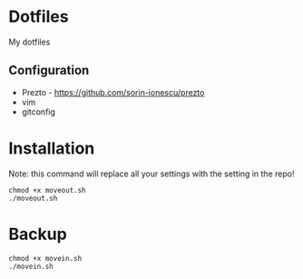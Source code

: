 # Dotfiles
My dotfiles

## Configuration
* Prezto - https://github.com/sorin-ionescu/prezto
* vim
* gitconfig

# Installation
Note: this command will replace all your settings with the setting in the repo!

```
chmod +x moveout.sh
./moveout.sh
```

# Backup
```
chmod +x movein.sh
./movein.sh
```
